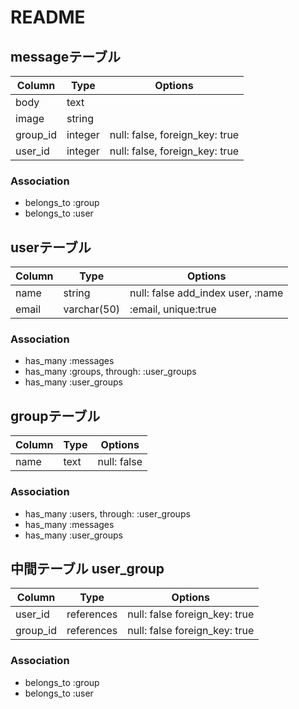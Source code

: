 # README

## messageテーブル

|Column|Type|Options|
|------|----|-------|
|body|text|
|image|string|
|group_id|integer|null: false, foreign_key: true|
|user_id|integer|null: false, foreign_key: true|
### Association
- belongs_to :group
- belongs_to :user

## userテーブル

|Column|Type|Options|
|------|----|-------|
|name|string|null: false  add_index user, :name|
|email|varchar(50)|:email, unique:true|
### Association
- has_many :messages
- has_many :groups, through: :user_groups
- has_many :user_groups

## groupテーブル

|Column|Type|Options|
|------|----|-------|
|name|text|null: false|
### Association
- has_many :users, through: :user_groups
- has_many :messages
- has_many :user_groups

## 中間テーブル user_group

|Column|Type|Options|
|------|----|-------|
|user_id|references|null: false  foreign_key: true|
|group_id|references|null: false  foreign_key: true|
### Association
- belongs_to :group
- belongs_to :user
